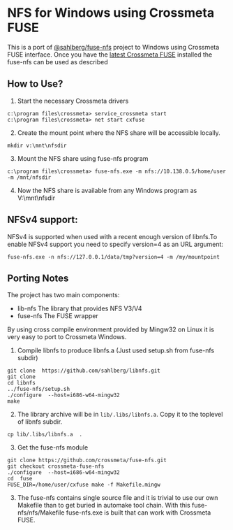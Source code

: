 #  NFS for Windows using Crossmeta FUSE
This is a port of [@sahlberg/fuse-nfs](https://github.com/sahlberg/fuse-nfs) project to Windows using Crossmeta FUSE interface. Once you have the [latest Crossmeta FUSE](https://github.com/crossmeta/cxfuse/releases/latest) installed the fuse-nfs can be used as described
## How to Use?
1. Start the necessary Crossmeta drivers 
```
c:\program files\crossmeta> service_crossmeta start
c:\program files\crossmeta> net start cxfuse
```
2. Create the mount point where the NFS share will be accessible locally.
```
mkdir v:\mnt\nfsdir
```
3. Mount the NFS share using fuse-nfs program
```
c:\program files\crossmeta> fuse-nfs.exe -m nfs://10.138.0.5/home/user -m /mnt/nfsdir
```
4. Now the NFS share is available from any Windows program as V:\mnt\nfsdir


## NFSv4 support:
NFSv4 is supported when used with a recent enough version of libnfs.To enable NFSv4 support you need to specify version=4 as an URL argument:
```
fuse-nfs.exe -n nfs://127.0.0.1/data/tmp?version=4 -m /my/mountpoint
```



## Porting Notes 
The project has two main components:
* lib-nfs
 The library that provides NFS V3/V4
* fuse-nfs
The FUSE wrapper

By using cross compile environment provided by Mingw32 on Linux it is very easy to port to Crossmeta Windows.
1. Compile libnfs to produce libnfs.a (Just used setup.sh from fuse-nfs subdir)
 ```
 git clone  https://github.com/sahlberg/libnfs.git
 git clone 
 cd libnfs
 ../fuse-nfs/setup.sh
 ./configure  --host=i686-w64-mingw32 
 make
 ```
 2. The library archive will be in `lib/.libs/libnfs.a`. Copy it to the toplevel of libnfs subdir.
 ```
 cp lib/.libs/libnfs.a  .
 ```
 3. Get the fuse-nfs module
 ``` 
 git clone https://github.com/crossmeta/fuse-nfs.git
 git checkout crossmeta-fuse-nfs
 ./configure  --host=i686-w64-mingw32
 cd  fuse
 FUSE_DIR=/home/user/cxfuse make -f Makefile.mingw
 
 ```
 3. The fuse-nfs contains single source file and it is trivial to use our own Makefile than to get buried in automake tool chain. With this fuse-nfs/nfs/Makefile fuse-nfs.exe is built that can work with Crossmeta FUSE.
 
